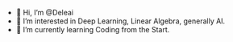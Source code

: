 - 👋 Hi, I’m @Deleai
- 👀 I’m interested in Deep Learning, Linear Algebra, generally AI.
- 🌱 I’m currently learning Coding from the Start.

<!---
Deleai/Deleai is a ✨ special ✨ repository because its `README.md` (this file) appears on your GitHub profile.
You can click the Preview link to take a look at your changes.
--->
